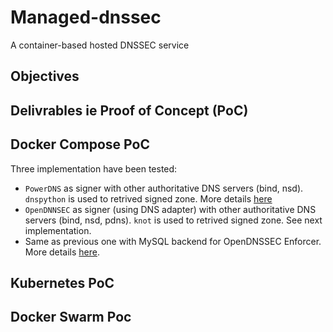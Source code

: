 # Managed-dnssec
A container-based hosted DNSSEC service

## Objectives ##

## Delivrables ie Proof of Concept (PoC) ##

## Docker Compose PoC ##
Three implementation have been tested:
* `PowerDNS` as signer with other authoritative DNS servers (bind, nsd). `dnspython` is used to retrived signed zone. More details [here](01-PoC-PowerDNS)
* `OpenDNNSEC` as signer (using DNS adapter) with other authoritative DNS servers (bind, nsd, pdns). `knot` is used to retrived signed zone. See next implementation.
* Same as previous one with MySQL backend for OpenDNSSEC Enforcer. More details [here](02-PoC-OpenDNSSEC).

## Kubernetes PoC ##

## Docker Swarm Poc ##
